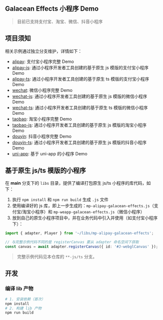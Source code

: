 ## Galacean Effects 小程序 Demo

> 目前已支持支付宝、淘宝、微信、抖音小程序

## 项目须知

相关示例通过独立分支维护，详情如下：

- [alipay](/../../tree/alipay): 支付宝小程序完整 Demo
- [alipay-js](/../../tree/alipay-js): 通过小程序开发者工具创建的基于原生 js 模版的支付宝小程序 Demo
- [alipay-ts](/../../tree/alipay-ts): 通过小程序开发者工具创建的基于原生 ts 模版的支付宝小程序 Demo
- [wechat](/../../tree/wechat): 微信小程序完整 Demo
- [wechat-js](/../../tree/wechat-js): 通过小程序开发者工具创建的基于原生 js 模版的微信小程序 Demo
- [wechat-ts](/../../tree/wechat-ts): 通过小程序开发者工具创建的基于原生 ts 模版的微信小程序 Demo
- [taobao](/../../tree/taobao): 淘宝小程序完整 Demo
- [taobao-js](/../../tree/taobao-js): 通过小程序开发者工具创建的基于原生 js 模版的淘宝小程序 Demo
- [douyin](/../../tree/douyin): 抖音小程序完整 Demo
- [douyin-ts](/../../tree/douyin-ts): 通过小程序开发者工具创建的基于原生 js 模版的抖音小程序 Demo
- [uni-app](/../../tree/uni-app): 基于 uni-app 的小程序 Demo

## 基于原生 js/ts 模版的小程序

在 **main** 分支下的 `libs` 目录，提供了编译打包原生 js/ts 小程序的库代码，如下：

1. 执行 `npm install` 和 `npm run build` 生成 `.js` 文件
2. 使用编译好的 js 库，即上一步生成的：`mp-alipay-galacean-effects.js`（支付宝/淘宝小程序）和 `mp-weapp-galacean-effects.js`（微信小程序）
3. 放到自己的原生小程序项目中，并在业务代码中引入并使用（如支付宝小程序下）：
``` ts
import { adapter, Player } from '~/libs/mp-alipay-galacean-effects';

// 与完整示例代码不同的是 registerCanvas 要从 adapter 命名空间下获取
const canvas = await adapter.registerCanvas({ id: '#J-webglCanvas' });
```

> 完整示例代码见本仓库的 `**-js/ts` 分支。

## 开发

### 编译 lib 产物

``` bash
# 1. 安装依赖（首次）
npm install
# 2. 构建 lib 产物
npm run build
```

